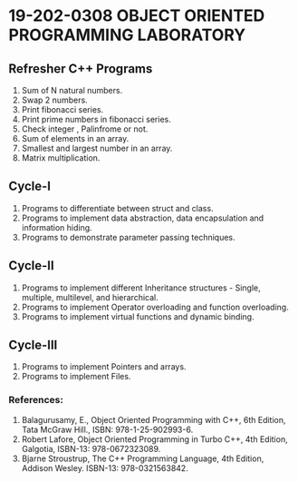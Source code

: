 # 19-202-0308 OBJECT ORIENTED PROGRAMMING LABORATORY
## Refresher C++ Programs
1. Sum of N natural numbers.
2. Swap 2 numbers.
3. Print fibonacci series.
4. Print prime numbers in fibonacci series.
5. Check integer , Palinfrome or not.
6. Sum of elements in an array.
7. Smallest and largest number in an array.
8. Matrix multiplication. 
## Cycle-I
1. Programs to differentiate between struct and class.
2. Programs to implement data abstraction, data encapsulation and information hiding.
3. Programs to demonstrate parameter passing techniques.
## Cycle-II
1. Programs to implement different Inheritance structures - Single, multiple, multilevel, and
hierarchical.
2. Programs to implement Operator overloading and function overloading.
3. Programs to implement virtual functions and dynamic binding.
## Cycle-III
1. Programs to implement Pointers and arrays.
2. Programs to implement Files.

### References:

1. Balagurusamy, E., Object Oriented Programming with C++, 6th Edition, Tata McGraw Hill.,
ISBN: 978-1-25-902993-6.
2. Robert Lafore, Object Oriented Programming in Turbo C++, 4th Edition, Galgotia, ISBN-13:
978-0672323089.
3. Bjarne Stroustrup, The C++ Programming Language, 4th Edition, Addison Wesley. ISBN-13:
978-0321563842.
